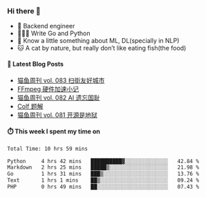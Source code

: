 ### Hi there 👋

- 🔧 Backend engineer
- 👨🏻‍💻 Write Go and Python
- 🔭 Know a little something about ML, DL(specially in NLP)
- 🐱 A cat by nature, but really don’t like eating fish(the food)

#### 📖 Latest Blog Posts
<!-- BLOG-POST-LIST:START -->
- [猫鱼周刊 vol. 083 扫街友好城市](https://ameow.xyz/archives/weekly-083)
- [FFmpeg 硬件加速小记](https://ameow.xyz/archives/ffmpeg-hardware-acclerate)
- [猫鱼周刊 vol. 082 AI 遗忘国耻](https://ameow.xyz/archives/weekly-082)
- [Colf 题解](https://ameow.xyz/archives/colf-solutions)
- [猫鱼周刊 vol. 081 开源是地狱](https://ameow.xyz/archives/weekly-081)
<!-- BLOG-POST-LIST:END -->

#### ⏱️ This week I spent my time on
<!--START_SECTION:waka-->

```txt
Total Time: 10 hrs 59 mins

Python     4 hrs 42 mins   ██████████▓░░░░░░░░░░░░░░   42.84 %
Markdown   2 hrs 25 mins   █████▒░░░░░░░░░░░░░░░░░░░   21.98 %
Go         1 hrs 31 mins   ███▒░░░░░░░░░░░░░░░░░░░░░   13.76 %
Text       1 hrs 1 mins    ██▒░░░░░░░░░░░░░░░░░░░░░░   09.24 %
PHP        0 hrs 49 mins   ██░░░░░░░░░░░░░░░░░░░░░░░   07.43 %
```

<!--END_SECTION:waka-->

<!--
**LeslieLeung/LeslieLeung** is a ✨ _special_ ✨ repository because its `README.md` (this file) appears on your GitHub profile.

Here are some ideas to get you started:

- 🔭 I’m currently working on ...
- 🌱 I’m currently learning ...
- 👯 I’m looking to collaborate on ...
- 🤔 I’m looking for help with ...
- 💬 Ask me about ...
- 📫 How to reach me: ...
- 😄 Pronouns: ...
- ⚡ Fun fact: ...
-->
